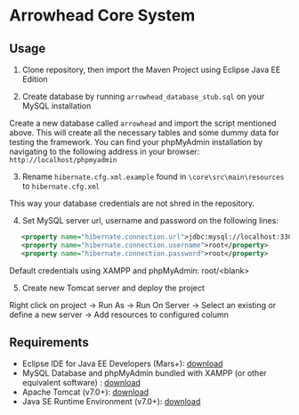 # Arrowhead Core System

## Usage

1. Clone repository, then import the Maven Project using Eclipse Java EE Edition

2. Create database by running `arrowhead_database_stub.sql` on your MySQL installation

  Create a new database called `arrowhead` and import the script mentioned above. This will create all the necessary tables and some dummy data for testing the framework. You can find your phpMyAdmin installation by navigating to the following address in your browser: `http://localhost/phpmyadmin`

3. Rename `hibernate.cfg.xml.example` found in `\core\src\main\resources` to `hibernate.cfg.xml`

  This way your database credentials are not shred in the repository.

4. Set MySQL server url, username and password on the following lines:
  ```xml
     <property name="hibernate.connection.url">jdbc:mysql://localhost:3306/core</property>
     <property name="hibernate.connection.username">root</property>
     <property name="hibernate.connection.password">root</property>
  ```
  Default credentials using XAMPP and phpMyAdmin: root/\<blank\>

5. Create new Tomcat server and deploy the project

  Right click on project -> Run As -> Run On Server -> Select an existing or define a new server -> Add resources to configured column

## Requirements

* Eclipse IDE for Java EE Developers (Mars+): [download](https://www.eclipse.org/downloads/)
* MySQL Database and phpMyAdmin bundled with XAMPP (or other equivalent software) : [download](https://www.apachefriends.org/hu/download.html)
* Apache Tomcat (v7.0+): [download](http://tomcat.apache.org/)
* Java SE Runtime Environment (v7.0+): [download](http://www.oracle.com/technetwork/java/javase/downloads/index.html)
